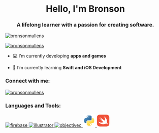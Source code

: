 <h1 align="center">Hello, I'm Bronson</h1>
<h3 align="center">A lifelong learner with a passion for creating software.</h3>

<p align="left"> <img src="https://komarev.com/ghpvc/?username=bronsonmullens&label=Profile%20views&color=0e75b6&style=flat" alt="bronsonmullens" /> </p>

<p align="left"> <a href="https://github.com/ryo-ma/github-profile-trophy"><img src="https://github-profile-trophy.vercel.app/?username=bronsonmullens" alt="bronsonmullens" /></a> </p>

- 💻 I’m currently developing **apps and games**

- 🌱 I’m currently learning **Swift and iOS Development**

<h3 align="left">Connect with me:</h3>
<p align="left">
<a href="https://twitter.com/bronsonmullens" target="blank"><img align="center" src="https://cdn.jsdelivr.net/npm/simple-icons@3.0.1/icons/twitter.svg" alt="bronsonmullens" height="30" width="40" /></a>
</p>

<h3 align="left">Languages and Tools:</h3>
<p align="left"> <a href="https://firebase.google.com/" target="_blank"> <img src="https://www.vectorlogo.zone/logos/firebase/firebase-icon.svg" alt="firebase" width="40" height="40"/> </a> <a href="https://www.adobe.com/in/products/illustrator.html" target="_blank"> <img src="https://www.vectorlogo.zone/logos/adobe_illustrator/adobe_illustrator-icon.svg" alt="illustrator" width="40" height="40"/> </a> <a href="https://developer.apple.com/library/archive/documentation/Cocoa/Conceptual/ProgrammingWithObjectiveC/Introduction/Introduction.html" target="_blank"> <img src="https://www.vectorlogo.zone/logos/apple_objectivec/apple_objectivec-icon.svg" alt="objectivec" width="40" height="40"/> </a> <a href="https://www.python.org" target="_blank"> <img src="https://raw.githubusercontent.com/devicons/devicon/master/icons/python/python-original.svg" alt="python" width="40" height="40"/> </a> <a href="https://developer.apple.com/swift/" target="_blank"> <img src="https://raw.githubusercontent.com/devicons/devicon/master/icons/swift/swift-original.svg" alt="swift" width="40" height="40"/> </a> </p>

